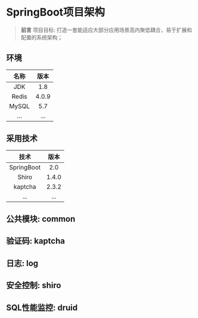 # SpringBoot项目架构
> **前言**  项目目标: 打造一套能适应大部分应用场景高内聚低耦合，易于扩展和配置的系统架构；  


## 环境  
 
|名称|版本|
|:---:|:---:|
|JDK|1.8|
|Redis|4.0.9|
|MySQL|5.7|
|...|...|


## 采用技术  
 
|技术|版本|
|:---:|:---:|
|SpringBoot|2.0|
|Shiro|1.4.0|
|kaptcha|2.3.2|
|...|...|
 
## 公共模块: common  

## 验证码: kaptcha  

## 日志: log  

## 安全控制: shiro  

## SQL性能监控: druid  

